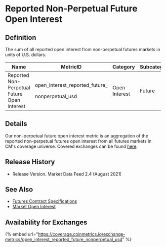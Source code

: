 # Reported Non-Perpetual Future Open Interest

## Definition

The sum of all reported open interest from non-perpetual futures markets in units of U.S. dollars.[\
](https://docs.coinmetrics.io/asset-metrics/volume/volume\_reported\_future\_coin\_margined\_usd\_1d)

| Name                                        | MetricID                                                     | Category      | Subcategory | Type | Unit | Frequency |
| ------------------------------------------- | ------------------------------------------------------------ | ------------- | ----------- | ---- | ---- | --------- |
| Reported Non-Perpetual Future Open Interest | <p>open_interest_reported_future_</p><p>nonperpetual_usd</p> | Open Interest | Future      | Sum  | USD  | 1h, 1d    |

## Details

Our non-perpetual future open interest metric is an aggregation of the reported non-perpetual futures open interest from all futures markets in CM's coverage universe.  Covered exchanges can be found [here](../../exchanges/all-exchanges.md).

## Release History

* Release Version. Market Data Feed 2.4 (August 2021)&#x20;

## See Also

* [Futures Contract Specifications](../../market-data/derivatives-contract-specifications.md)
* [Market Open Interest](../../market-data/market-open-interest.md)

## Availability for Exchanges

{% embed url="https://coverage.coinmetrics.io/exchange-metrics/open_interest_reported_future_nonperpetual_usd" %}
